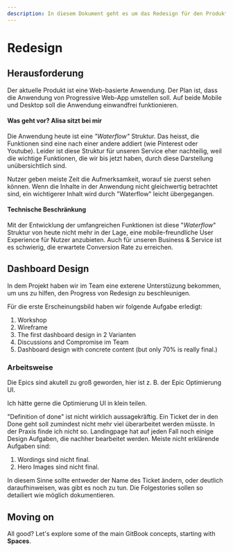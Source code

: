 ```yaml
---
description: In diesem Dokument geht es um das Redesign für den Produkt.
---
```


# Redesign

## Herausforderung

Der aktuelle Produkt ist eine Web-basierte Anwendung. Der Plan ist, dass die Anwendung von Progressive Web-App umstellen soll. Auf beide Mobile und Desktop soll die Anwendung einwandfrei funktionieren.

#### Was geht vor? Alisa sitzt bei mir

Die Anwendung heute ist eine _"Waterflow"_ Struktur. Das heisst, die Funktionen sind eine nach einer andere addiert (wie Pinterest oder Youtube). Leider ist diese Struktur für unseren Service eher nachteilig, weil die wichtige Funktionen, die wir bis jetzt haben, durch diese Darstellung unübersichtlich sind.&#x20;

Nutzer geben meiste Zeit die Aufmerksamkeit, worauf sie zuerst sehen können. Wenn die Inhalte in der Anwendung nicht gleichwertig betrachtet sind, ein wichtigerer Inhalt wird durch "Waterflow" leicht übergegangen.

#### Technische Beschränkung

Mit der Entwicklung der umfangreichen Funktionen ist diese "_Waterflow_" Struktur von heute nicht mehr in der Lage, eine mobile-freundliche User Experience für Nutzer anzubieten. Auch für unseren Business & Service ist es schwierig, die erwartete Conversion Rate zu erreichen.

## Dashboard Design

In dem Projekt haben wir im Team eine exterene Unterstüzung bekommen, um uns zu hilfen, den Progress von Redesign zu beschleunigen.&#x20;

Für die erste Erscheinungsbild haben wir folgende Aufgabe erledigt:

1. Workshop&#x20;
2. Wireframe
3. The first dashboard design in 2 Varianten
4. Discussions and Compromise im Team
5. Dashboard design with concrete content (but only 70% is really final.)

### Arbeitsweise

Die Epics sind akutell zu groß geworden, hier ist z. B. der Epic Optimierung UI.

Ich hätte gerne die Optimierung UI in klein teilen.&#x20;

"Definition of done" ist nicht wirklich aussagekräftig. Ein Ticket der in den Done geht soll zumindest nicht mehr viel überarbeitet werden müsste. In der Praxis finde ich nicht so. Landingpage hat auf jeden Fall noch einige Design Aufgaben, die nachher bearbeitet werden. Meiste nicht erklärende Aufgaben sind:

1. Wordings sind nicht final.&#x20;
2. Hero Images sind nicht final.&#x20;

In diesem Sinne sollte entweder der Name des Ticket ändern, oder deutlich daraufhinweisen, was gibt es noch zu tun. Die Folgestories sollen so detailiert wie möglich dokumentieren.&#x20;





## Moving on

All good? Let's explore some of the main GitBook concepts, starting with **Spaces**.
